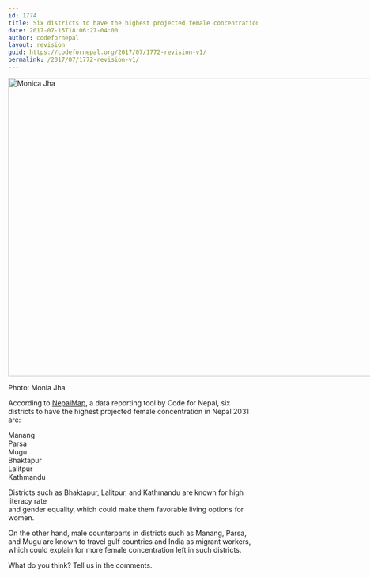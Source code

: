 ```yaml
---
id: 1774
title: Six districts to have the highest projected female concentration in Nepal 2031
date: 2017-07-15T18:06:27-04:00
author: codefornepal
layout: revision
guid: https://codefornepal.org/2017/07/1772-revision-v1/
permalink: /2017/07/1772-revision-v1/
---
```

<div id="attachment_1434" style="width: 950px" class="wp-caption alignnone">
  <a href="https://codefornepal.org/wp-content/uploads/2016/08/1133-MonicaJhaF.jpeg"><img aria-describedby="caption-attachment-1434" class="size-large wp-image-1434" src="https://codefornepal.org/wp-content/uploads/2016/08/1133-MonicaJhaF-1024x657.jpeg" alt="Monica Jha" width="940" height="603" srcset="https://codefornepal.org/wp-content/uploads/2016/08/1133-MonicaJhaF-1024x657.jpeg 1024w, https://codefornepal.org/wp-content/uploads/2016/08/1133-MonicaJhaF-300x192.jpeg 300w, https://codefornepal.org/wp-content/uploads/2016/08/1133-MonicaJhaF-768x493.jpeg 768w, https://codefornepal.org/wp-content/uploads/2016/08/1133-MonicaJhaF.jpeg 1194w" sizes="(max-width: 940px) 100vw, 940px" /></a>
  
  <p id="caption-attachment-1434" class="wp-caption-text">
    Photo: Monia Jha
  </p>
</div>

According to [NepalMap](https://nepalmap.org/), a data reporting tool by Code for Nepal, six districts to have the highest projected female concentration in Nepal 2031 are:

Manang  
Parsa  
Mugu  
Bhaktapur  
Lalitpur  
Kathmandu

Districts such as Bhaktapur, Lalitpur, and Kathmandu are known for high literacy rate  
and gender equality, which could make them favorable living options for women.

On the other hand, male counterparts in districts such as Manang, Parsa, and Mugu are known to travel gulf countries and India as migrant workers, which could explain for more female concentration left in such districts.

What do you think? Tell us in the comments.